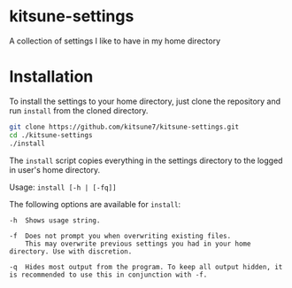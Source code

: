 # kitsune-settings

A collection of settings I like to have in my home directory

# Installation

To install the settings to your home directory, just clone the repository and run `install` from the cloned directory.

```bash
git clone https://github.com/kitsune7/kitsune-settings.git
cd ./kitsune-settings
./install
```

The `install` script copies everything in the settings directory to the logged in user's home directory.

Usage: `install [-h | [-fq]]`

The following options are available for `install`:

```
-h  Shows usage string.

-f  Does not prompt you when overwriting existing files.
    This may overwrite previous settings you had in your home directory. Use with discretion.

-q  Hides most output from the program. To keep all output hidden, it is recommended to use this in conjunction with -f.
```